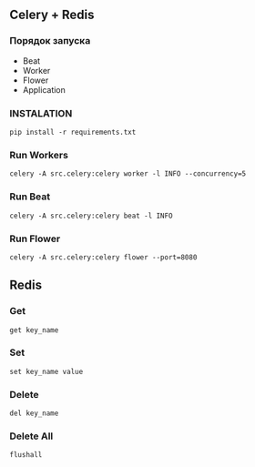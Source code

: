 ## Celery + Redis

### Порядок запуска

* Beat
* Worker
* Flower
* Application

### INSTALATION

`pip install -r requirements.txt`

### Run Workers

`celery -A src.celery:celery worker -l INFO --concurrency=5`

### Run Beat

`celery -A src.celery:celery beat -l INFO`

### Run Flower

`celery -A src.celery:celery flower --port=8080`

## Redis

### Get

`get key_name`

### Set

`set key_name value`

### Delete

`del key_name`

### Delete All

`flushall`